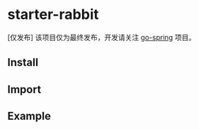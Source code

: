 # starter-rabbit

[仅发布] 该项目仅为最终发布，开发请关注 [go-spring](https://github.com/jiangguilong2000/go-spring/go-spring) 项目。

## Install

## Import

## Example
